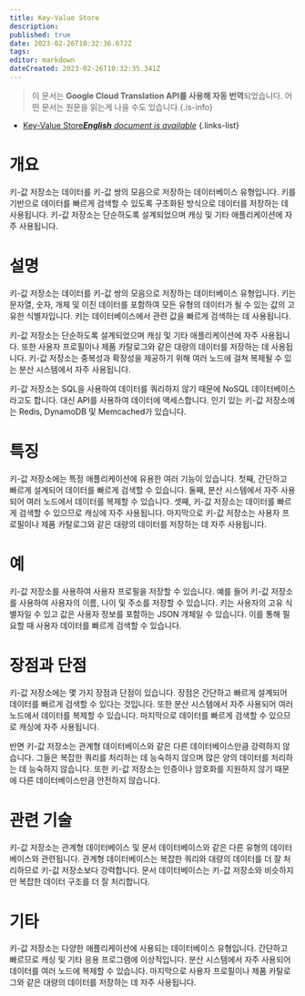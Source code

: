 ```yaml
---
title: Key-Value Store
description: 
published: true
date: 2023-02-26T10:32:36.672Z
tags: 
editor: markdown
dateCreated: 2023-02-26T10:32:35.341Z
---
```


> 이 문서는 **Google Cloud Translation API를 사용해 자동 번역**되었습니다.
어떤 문서는 원문을 읽는게 나을 수도 있습니다.{.is-info}



- [Key-Value Store***English** document is available*](/en/Knowledge-base/Dictionary/key-value-store)
{.links-list}


# 개요
키-값 저장소는 데이터를 키-값 쌍의 모음으로 저장하는 데이터베이스 유형입니다. 키를 기반으로 데이터를 빠르게 검색할 수 있도록 구조화된 방식으로 데이터를 저장하는 데 사용됩니다. 키-값 저장소는 단순하도록 설계되었으며 캐싱 및 기타 애플리케이션에 자주 사용됩니다.

# 설명
키-값 저장소는 데이터를 키-값 쌍의 모음으로 저장하는 데이터베이스 유형입니다. 키는 문자열, 숫자, 개체 및 이진 데이터를 포함하여 모든 유형의 데이터가 될 수 있는 값의 고유한 식별자입니다. 키는 데이터베이스에서 관련 값을 빠르게 검색하는 데 사용됩니다.

키-값 저장소는 단순하도록 설계되었으며 캐싱 및 기타 애플리케이션에 자주 사용됩니다. 또한 사용자 프로필이나 제품 카탈로그와 같은 대량의 데이터를 저장하는 데 사용됩니다. 키-값 저장소는 중복성과 확장성을 제공하기 위해 여러 노드에 걸쳐 복제될 수 있는 분산 시스템에서 자주 사용됩니다.

키-값 저장소는 SQL을 사용하여 데이터를 쿼리하지 않기 때문에 NoSQL 데이터베이스라고도 합니다. 대신 API를 사용하여 데이터에 액세스합니다. 인기 있는 키-값 저장소에는 Redis, DynamoDB 및 Memcached가 있습니다.

# 특징
키-값 저장소에는 특정 애플리케이션에 유용한 여러 기능이 있습니다. 첫째, 간단하고 빠르게 설계되어 데이터를 빠르게 검색할 수 있습니다. 둘째, 분산 시스템에서 자주 사용되어 여러 노드에서 데이터를 복제할 수 있습니다. 셋째, 키-값 저장소는 데이터를 빠르게 검색할 수 있으므로 캐싱에 자주 사용됩니다. 마지막으로 키-값 저장소는 사용자 프로필이나 제품 카탈로그와 같은 대량의 데이터를 저장하는 데 자주 사용됩니다.

# 예
키-값 저장소를 사용하여 사용자 프로필을 저장할 수 있습니다. 예를 들어 키-값 저장소를 사용하여 사용자의 이름, 나이 및 주소를 저장할 수 있습니다. 키는 사용자의 고유 식별자일 수 있고 값은 사용자 정보를 포함하는 JSON 개체일 수 있습니다. 이를 통해 필요할 때 사용자 데이터를 빠르게 검색할 수 있습니다.

# 장점과 단점
키-값 저장소에는 몇 가지 장점과 단점이 있습니다. 장점은 간단하고 빠르게 설계되어 데이터를 빠르게 검색할 수 있다는 것입니다. 또한 분산 시스템에서 자주 사용되어 여러 노드에서 데이터를 복제할 수 있습니다. 마지막으로 데이터를 빠르게 검색할 수 있으므로 캐싱에 자주 사용됩니다.

반면 키-값 저장소는 관계형 데이터베이스와 같은 다른 데이터베이스만큼 강력하지 않습니다. 그들은 복잡한 쿼리를 처리하는 데 능숙하지 않으며 많은 양의 데이터를 처리하는 데 능숙하지 않습니다. 또한 키-값 저장소는 인증이나 암호화를 지원하지 않기 때문에 다른 데이터베이스만큼 안전하지 않습니다.

# 관련 기술
키-값 저장소는 관계형 데이터베이스 및 문서 데이터베이스와 같은 다른 유형의 데이터베이스와 관련됩니다. 관계형 데이터베이스는 복잡한 쿼리와 대량의 데이터를 더 잘 처리하므로 키-값 저장소보다 강력합니다. 문서 데이터베이스는 키-값 저장소와 비슷하지만 복잡한 데이터 구조를 더 잘 처리합니다.

# 기타
키-값 저장소는 다양한 애플리케이션에 사용되는 데이터베이스 유형입니다. 간단하고 빠르므로 캐싱 및 기타 응용 프로그램에 이상적입니다. 분산 시스템에서 자주 사용되어 데이터를 여러 노드에 복제할 수 있습니다. 마지막으로 사용자 프로필이나 제품 카탈로그와 같은 대량의 데이터를 저장하는 데 자주 사용됩니다.